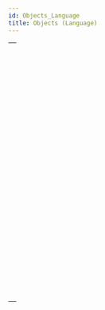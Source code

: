 ```yaml
---
id: Objects_Language
title: Objects (Language)
---
```


|                                                                                                                 |
| --------------------------------------------------------------------------------------------------------------- |
| [<!-- INCLUDE #_command_.New object.Syntax -->](../../commands-legacy/new-object.md)<br/>                       |
| [<!-- INCLUDE #_command_.New shared object.Syntax -->](../../commands-legacy/new-shared-object.md)<br/>         |
| [<!-- INCLUDE #_command_.OB Class.Syntax -->](../../commands-legacy/ob-class.md)<br/>                           |
| [<!-- INCLUDE #_command_.OB Copy.Syntax -->](../../commands-legacy/ob-copy.md)<br/>                             |
| [<!-- INCLUDE #_command_.OB Entries.Syntax -->](../../commands-legacy/ob-entries.md)<br/>                       |
| [<!-- INCLUDE #_command_.OB Get.Syntax -->](../../commands-legacy/ob-get.md)<br/>                               |
| [<!-- INCLUDE #_command_.OB GET ARRAY.Syntax -->](../../commands-legacy/ob-get-array.md)<br/>                   |
| [<!-- INCLUDE #_command_.OB GET PROPERTY NAMES.Syntax -->](../../commands-legacy/ob-get-property-names.md)<br/> |
| [<!-- INCLUDE #_command_.OB Get type.Syntax -->](../../commands-legacy/ob-get-type.md)<br/>                     |
| [<!-- INCLUDE #_command_.OB Instance of.Syntax -->](../../commands-legacy/ob-instance-of.md)<br/>               |
| [<!-- INCLUDE #_command_.OB Is defined.Syntax -->](../../commands-legacy/ob-is-defined.md)<br/>                 |
| [<!-- INCLUDE #_command_.OB Is empty.Syntax -->](../../commands-legacy/ob-is-empty.md)<br/>                     |
| [<!-- INCLUDE #_command_.OB Is shared.Syntax -->](../../commands-legacy/ob-is-shared.md)<br/>                   |
| [<!-- INCLUDE #_command_.OB Keys.Syntax -->](../../commands-legacy/ob-keys.md)<br/>                             |
| [<!-- INCLUDE #_command_.OB REMOVE.Syntax -->](../../commands-legacy/ob-remove.md)<br/>                         |
| [<!-- INCLUDE #_command_.OB SET.Syntax -->](../../commands-legacy/ob-set.md)<br/>                               |
| [<!-- INCLUDE #_command_.OB SET ARRAY.Syntax -->](../../commands-legacy/ob-set-array.md)<br/>                   |
| [<!-- INCLUDE #_command_.OB SET NULL.Syntax -->](../../commands-legacy/ob-set-null.md)<br/>                     |
| [<!-- INCLUDE #_command_.OB Values.Syntax -->](../../commands-legacy/ob-values.md)<br/>                         |
| [<!-- INCLUDE #_command_.Storage.Syntax -->](../../commands-legacy/storage.md)<br/>                             |

